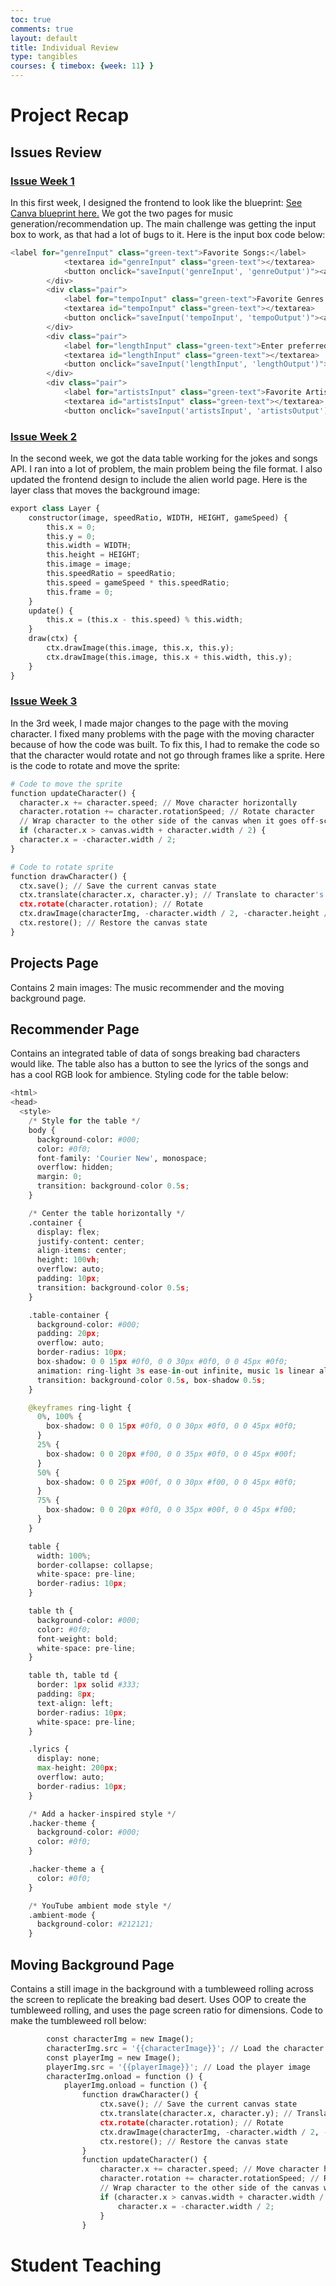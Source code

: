 ```yaml
---
toc: true
comments: true
layout: default
title: Individual Review
type: tangibles
courses: { timebox: {week: 11} }
---
```


# Project Recap

## Issues Review
### <a href="https://github.com/APCSP-RAGS/pp-frontend/issues/1">Issue Week 1</a>
In this first week, I designed the frontend to look like the blueprint: <a href = "https://www.canva.com/design/DAFwy_4sba8/hiUKhROCfCaWV4VkUUk_jw/edit">See Canva blueprint here.</a> We got the two pages for music generation/recommendation up. The main challenge was getting the input box to work, as that had a lot of bugs to it. Here is the input box code below:
```py
<label for="genreInput" class="green-text">Favorite Songs:</label>
            <textarea id="genreInput" class="green-text"></textarea>
            <button onclick="saveInput('genreInput', 'genreOutput')"><a>Save Input</a></button>
        </div>
        <div class="pair">
            <label for="tempoInput" class="green-text">Favorite Genres:</label>
            <textarea id="tempoInput" class="green-text"></textarea>
            <button onclick="saveInput('tempoInput', 'tempoOutput')"><a>Save Input</a></button>
        </div>
        <div class="pair">
            <label for="lengthInput" class="green-text">Enter preferred length of songs:</label>
            <textarea id="lengthInput" class="green-text"></textarea>
            <button onclick="saveInput('lengthInput', 'lengthOutput')"><a>Save Input</a></button>
        </div>
        <div class="pair">
            <label for="artistsInput" class="green-text">Favorite Artists:</label>
            <textarea id="artistsInput" class="green-text"></textarea>
            <button onclick="saveInput('artistsInput', 'artistsOutput')"><a>Save Input</a></button>
```

### <a href="https://github.com/APCSP-RAGS/pp-frontend/issues/3">Issue Week 2</a>
In the second week, we got the data table working for the jokes and songs API. I ran into a lot of problem, the main problem being the file format. I also updated the frontend design to include the alien world page. Here is the layer class that moves the background image:

```py
export class Layer {
    constructor(image, speedRatio, WIDTH, HEIGHT, gameSpeed) {
        this.x = 0;
        this.y = 0;
        this.width = WIDTH;
        this.height = HEIGHT;
        this.image = image;
        this.speedRatio = speedRatio;
        this.speed = gameSpeed * this.speedRatio;
        this.frame = 0;
    }
    update() {
        this.x = (this.x - this.speed) % this.width;
    }
    draw(ctx) {
        ctx.drawImage(this.image, this.x, this.y);
        ctx.drawImage(this.image, this.x + this.width, this.y);
    }
}
```

### <a href="https://github.com/APCSP-RAGS/pp-frontend/issues/5">Issue Week 3</a>
In the 3rd week, I made major changes to the page with the moving character. I fixed many problems with the page with the moving character because of how the code was built. To fix this, I had to remake the code so that the character would rotate and not go through frames like a sprite. Here is the code to rotate and move the sprite:

```py
# Code to move the sprite
function updateCharacter() {
  character.x += character.speed; // Move character horizontally
  character.rotation += character.rotationSpeed; // Rotate character
  // Wrap character to the other side of the canvas when it goes off-screen
  if (character.x > canvas.width + character.width / 2) {
  character.x = -character.width / 2;
}
```

```py
# Code to rotate sprite
function drawCharacter() {
  ctx.save(); // Save the current canvas state
  ctx.translate(character.x, character.y); // Translate to character's position
  ctx.rotate(character.rotation); // Rotate
  ctx.drawImage(characterImg, -character.width / 2, -character.height / 2, character.width, character.height); // Draw character
  ctx.restore(); // Restore the canvas state
}
```

## Projects Page
Contains 2 main images: The music recommender and the moving background page.

## Recommender Page
Contains an integrated table of data of songs breaking bad characters would like. The table also has a button to see the lyrics of the songs and has a cool RGB look for ambience.
Styling code for the table below:
```py
<html>
<head>
  <style>
    /* Style for the table */
    body {
      background-color: #000;
      color: #0f0;
      font-family: 'Courier New', monospace;
      overflow: hidden;
      margin: 0;
      transition: background-color 0.5s;
    }

    /* Center the table horizontally */
    .container {
      display: flex;
      justify-content: center;
      align-items: center;
      height: 100vh;
      overflow: auto;
      padding: 10px;
      transition: background-color 0.5s;
    }

    .table-container {
      background-color: #000;
      padding: 20px;
      overflow: auto;
      border-radius: 10px;
      box-shadow: 0 0 15px #0f0, 0 0 30px #0f0, 0 0 45px #0f0;
      animation: ring-light 3s ease-in-out infinite, music 1s linear alternate;
      transition: background-color 0.5s, box-shadow 0.5s;
    }

    @keyframes ring-light {
      0%, 100% {
        box-shadow: 0 0 15px #0f0, 0 0 30px #0f0, 0 0 45px #0f0;
      }
      25% {
        box-shadow: 0 0 20px #f00, 0 0 35px #0f0, 0 0 45px #00f;
      }
      50% {
        box-shadow: 0 0 25px #00f, 0 0 30px #f00, 0 0 45px #0f0;
      }
      75% {
        box-shadow: 0 0 20px #0f0, 0 0 35px #00f, 0 0 45px #f00;
      }
    }

    table {
      width: 100%;
      border-collapse: collapse;
      white-space: pre-line;
      border-radius: 10px;
    }

    table th {
      background-color: #000;
      color: #0f0;
      font-weight: bold;
      white-space: pre-line;
    }

    table th, table td {
      border: 1px solid #333;
      padding: 8px;
      text-align: left;
      border-radius: 10px;
      white-space: pre-line;
    }

    .lyrics {
      display: none;
      max-height: 200px;
      overflow: auto;
      border-radius: 10px;
    }

    /* Add a hacker-inspired style */
    .hacker-theme {
      background-color: #000;
      color: #0f0;
    }

    .hacker-theme a {
      color: #0f0;
    }

    /* YouTube ambient mode style */
    .ambient-mode {
      background-color: #212121;
    }
```

## Moving Background Page
Contains a still image in the background with a tumbleweed rolling across the screen to replicate the breaking bad desert. Uses OOP to create the tumbleweed rolling, and uses the page screen ratio for dimensions.
Code to make the tumbleweed roll below:
```py
        const characterImg = new Image();
        characterImg.src = '{{characterImage}}'; // Load the character image
        const playerImg = new Image();
        playerImg.src = '{{playerImage}}'; // Load the player image
        characterImg.onload = function () {
            playerImg.onload = function () {
                function drawCharacter() {
                    ctx.save(); // Save the current canvas state
                    ctx.translate(character.x, character.y); // Translate to character's position
                    ctx.rotate(character.rotation); // Rotate
                    ctx.drawImage(characterImg, -character.width / 2, -character.height / 2, character.width, character.height); // Draw character
                    ctx.restore(); // Restore the canvas state
                }
                function updateCharacter() {
                    character.x += character.speed; // Move character horizontally
                    character.rotation += character.rotationSpeed; // Rotate character
                    // Wrap character to the other side of the canvas when it goes off-screen
                    if (character.x > canvas.width + character.width / 2) {
                        character.x = -character.width / 2;
                    }
                }
```

# Student Teaching
